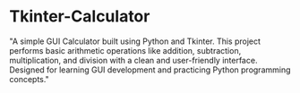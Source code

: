 # Tkinter-Calculator
"A simple GUI Calculator built using Python and Tkinter. This project performs basic arithmetic operations like addition, subtraction, multiplication, and division with a clean and user-friendly interface. Designed for learning GUI development and practicing Python programming concepts."
